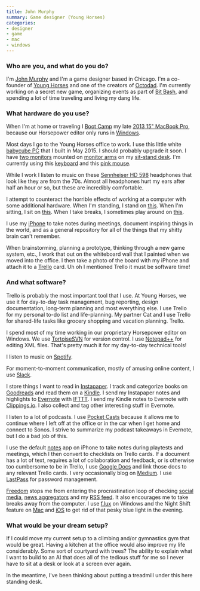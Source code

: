 ```yaml
---
title: John Murphy
summary: Game designer (Young Horses)
categories:
- designer
- game
- mac
- windows
---
```


### Who are you, and what do you do?

I'm [John Murphy](https://twitter.com/johmmmmmm "John's Twitter account.") and I'm a game designer based in Chicago. I'm a co-founder of [Young Horses](http://www.octodadgame.com/press/ "A gaming company in Chicago.") and one of the creators of [Octodad][octodad-dadliest-catch]. I'm currently working on a secret new game, organizing events as part of [Bit Bash](http://bitbashchicago.com/ "A gaming festival in Chicago."), and spending a lot of time traveling and living my dang life.

### What hardware do you use?

When I'm at home or traveling I [Boot Camp][boot-camp] my late [2013 15" MacBook Pro][macbook-pro], because our Horsepower editor only runs in [Windows][windows-10].

Most days I go to the Young Horses office to work. I use this little white [babycube PC][sst-ps07w] that I built in May 2015. I should probably upgrade it soon. I have [two monitors][u2412m] mounted on [monitor arms][jarvis-dual-monitor-arm] on my [sit-stand desk][jarvis-bamboo]. I'm currently using this [keyboard][surface-ergonomic-keyboard] and this [pink mouse][lancehead-tournament-edition].

While I work I listen to music on these [Sennheiser HD 598][hd-598] headphones that look like they are from the 70s. Almost all headphones hurt my ears after half an hour or so, but these are incredibly comfortable.

I attempt to counteract the horrible effects of working at a computer with some additional hardware. When I'm standing, I stand on [this][topo]. When I'm sitting, I sit on [this][gesture]. When I take breaks, I sometimes play around on [this][multi-grip-pull-up-bar].

I use my [iPhone][iphone-8] to take notes during meetings, document inspiring things in the world, and as a general repository for all of the things that my shitty brain can't remember.

When brainstorming, planning a prototype, thinking through a new game system, etc., I work that out on the whiteboard wall that I painted when we moved into the office. I then take a photo of the board with my iPhone and attach it to a [Trello][] card. Uh oh I mentioned Trello it must be software time!

### And what software?

Trello is probably the most important tool that I use. At Young Horses, we use it for day-to-day task management, bug reporting, design documentation, long-term planning and most everything else. I use Trello for my personal to-do list and life-planning. My partner Cat and I use Trello for shared-life tasks like grocery shopping and vacation planning. Trello.

I spend most of my time working in our proprietary Horsepower editor on Windows. We use [TortoiseSVN][] for version control. I use [Notepad++][notepad-plusplus] for editing XML files. That's pretty much it for my day-to-day technical tools!

I listen to music on [Spotify][].

For moment-to-moment communication, mostly of amusing online content, I use [Slack][].

I store things I want to read in [Instapaper][]. I track and categorize books on [Goodreads][] and read them on a [Kindle][]. I send my Instapaper notes and highlights to [Evernote][] with [IFTTT][]. I send my Kindle notes to Evernote with [Clippings.io][]. I also collect and tag other interesting stuff in Evernote.

I listen to a lot of podcasts. I use [Pocket Casts][pocket-casts-ios] because it allows me to continue where I left off at the office or in the car when I get home and connect to Sonos. I strive to summarize my podcast takeaways in Evernote, but I do a bad job of this.

I use the default [notes][] app on iPhone to take notes during playtests and meetings, which I then convert to checklists on Trello cards. If a document has a lot of text, requires a lot of collaboration and feedback, or is otherwise too cumbersome to be in Trello, I use [Google Docs][google-docs] and link those docs to any relevant Trello cards. I very occasionally blog on [Medium][]. I use [LastPass][] for password management.

[Freedom][] stops me from entering the procrastination loop of checking [social media][tweetbot], [news aggregators][digg] and my [RSS feed][feedly]. It also encourages me to take breaks away from the computer. I use [f.lux][] on Windows and the Night Shift feature on [Mac][macos] and [iOS][] to get rid of that pesky blue light in the evening.

### What would be your dream setup?

If I could move my current setup to a climbing and/or gymnastics gym that would be great. Having a kitchen at the office would also improve my life considerably. Some sort of courtyard with trees? The ability to explain what I want to build to an AI that does all of the tedious stuff for me so I never have to sit at a desk or look at a screen ever again.

In the meantime, I've been thinking about putting a treadmill under this here standing desk.

[boot-camp]: https://en.wikipedia.org/wiki/Boot_Camp_(software) "Software to allow Macs to run Windows natively."
[clippings.io]: https://www.clippings.io/ "A service for exporting your Kindle highlights."
[digg]: http://digg.com/ "A user-curated news site."
[evernote]: https://evernote.com/ "Online software for capturing notes."
[f.lux]: https://justgetflux.com/ "A tool to make the colour of your screen adapt to the current time of day."
[feedly]: https://feedly.com/ "A feed reader."
[freedom]: https://freedom.to/ "Productivity software that locks you away from the Internet."
[gesture]: https://www.amazon.com/dp/B0141G9IHY/ "A desk chair."
[goodreads]: https://www.goodreads.com/ "A service for tracking the book you've read."
[google-docs]: https://en.wikipedia.org/wiki/Google_Docs "A web-based office suite."
[hd-598]: https://en-us.sennheiser.com/audio-headphones-high-end-surround-sound-hd-598 "Over-the-ear headphones."
[ifttt]: https://ifttt.com/ "A web service for applying rules to items, not unlike how you might filter your email."
[instapaper]: https://www.instapaper.com/ "A web tool for saving pages to read later."
[ios]: https://www.apple.com/ios/ios-10/ "A mobile operating system."
[iphone-8]: https://en.wikipedia.org/wiki/IPhone_8 "A 4.7 inch smartphone."
[jarvis-bamboo]: https://www.fully.com/standing-desks/jarvis/jarvis-adjustable-height-desk-bamboo.html "A standing desk."
[jarvis-dual-monitor-arm]: https://www.fully.com/accessories/monitor-arms/jarvis-dual-monitor-arm.html "A monitor arm."
[kindle]: https://www.amazon.com/Kindle-Ereader-ebook-reader/dp/B007HCCNJU "A digital book reader."
[lancehead-tournament-edition]: https://www.razer.com/gaming-mice/razer-lancehead-tournament-edition "A gaming mouse."
[lastpass]: https://lastpass.com/ "A password manager."
[macbook-pro]: https://www.apple.com/macbook-pro/ "A laptop."
[macos]: https://en.wikipedia.org/wiki/MacOS "An operating system for Mac hardware."
[medium]: https://medium.com/ "A writing/blogging service."
[multi-grip-pull-up-bar]: https://www.amazon.com/dp/B002YQUP7Q/ "A pull-up bar."
[notepad-plusplus]: https://notepad-plus-plus.org/ "A free text/code editor for Windows."
[notes]: https://en.wikipedia.org/wiki/Notes_(Apple) "A note-taking application included with Mac OS X."
[octodad-dadliest-catch]: http://octodadgame.com/press/sheet.php?p=octodad_dadliest_catch "A game about an octopus dad."
[pocket-casts-ios]: https://itunes.apple.com/app/pocket-casts/id414834813 "A podcast app."
[slack]: https://slack.com/ "A collaboration service."
[spotify]: https://www.spotify.com/us/ "A music streaming service."
[sst-ps07w]: https://www.amazon.com/dp/B007UIX1MY/ "A mini computer tower."
[surface-ergonomic-keyboard]: https://www.microsoft.com/accessories/en-us/products/surface/surface-ergonomic-keyboard "A keyboard."
[topo]: https://www.amazon.com/dp/B00V3TO9EK/ "A standing mat."
[tortoisesvn]: https://tortoisesvn.net/ "A Subversion client for Windows."
[trello]: https://trello.com/ "A project management service."
[tweetbot]: https://tapbots.com/tweetbot/mac/ "A Twitter client for the Mac."
[u2412m]: http://accessories.us.dell.com/sna/productdetail.aspx?c=us&l=en&s=bsd&cs=04&sku=320-2676 "A 24 inch LCD monitor."
[windows-10]: https://en.wikipedia.org/wiki/Windows_10 "An operating system."

